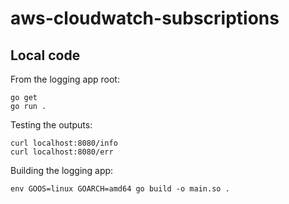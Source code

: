 # aws-cloudwatch-subscriptions


## Local code

From the logging app root:

```
go get
go run .
```

Testing the outputs:

```
curl localhost:8080/info
curl localhost:8080/err
```

Building the logging app:

```
env GOOS=linux GOARCH=amd64 go build -o main.so . 
```
